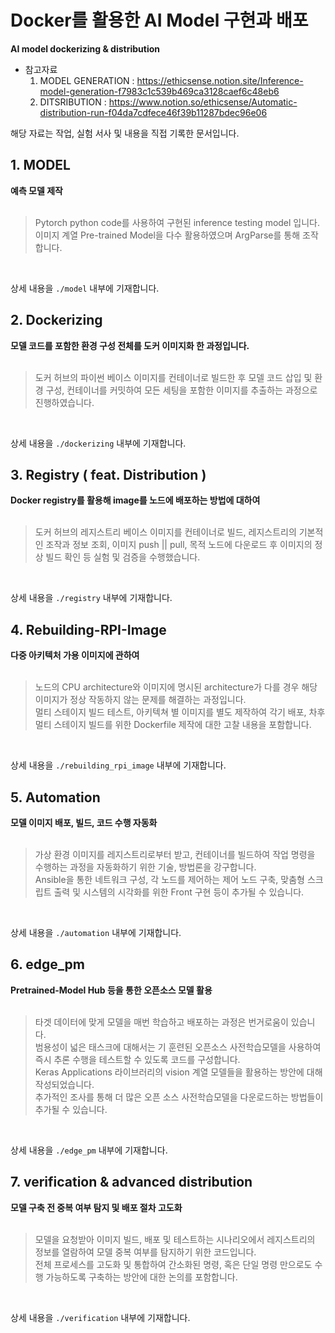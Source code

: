 # Docker를 활용한 AI Model 구현과 배포
**AI model dockerizing &amp; distribution**

- 참고자료
  1. MODEL GENERATION : https://ethicsense.notion.site/Inference-model-generation-f7983c1c539b469ca3128caef6c48eb6<br>
  2. DITSRIBUTION : https://www.notion.so/ethicsense/Automatic-distribution-run-f04da7cdfece46f39b11287bdec96e06<br>
  
해당 자료는 작업, 실험 서사 및 내용을 직접 기록한 문서입니다.

## 1. MODEL
**예측 모델 제작**<br>
<br>
>Pytorch python code를 사용하여 구현된 inference testing model 입니다.<br>
이미지 계열 Pre-trained Model을 다수 활용하였으며 ArgParse를 통해 조작합니다.<br>
<br>

상세 내용을 ```./model``` 내부에 기재합니다.

## 2. Dockerizing
**모델 코드를 포함한 환경 구성 전체를 도커 이미지화 한 과정입니다.**<br>
<br>
>도커 허브의 파이썬 베이스 이미지를 컨테이너로 빌드한 후 모델 코드 삽입 및 환경 구성, 컨테이너를 커밋하여 모든 세팅을 포함한 이미지를 추출하는 과정으로 진행하였습니다.<br>
<br>

상세 내용을 ```./dockerizing``` 내부에 기재합니다.

## 3. Registry ( feat. Distribution )
**Docker registry를 활용해 image를 노드에 배포하는 방법에 대하여**<br>
<br>
>도커 허브의 레지스트리 베이스 이미지를 컨테이너로 빌드, 레지스트리의 기본적인 조작과 정보 조회, 이미지 push || pull, 목적 노드에 다운로드 후 이미지의 정상 빌드 확인 등 실험 및 검증을 수행했습니다.<br>
<br>

상세 내용을 ```./registry``` 내부에 기재합니다.

## 4. Rebuilding-RPI-Image
**다중 아키텍처 가용 이미지에 관하여**<br>
<br>
>노드의 CPU architecture와 이미지에 명시된 architecture가 다를 경우 해당 이미지가 정상 작동하지 않는 문제를 해결하는 과정입니다.<br>
멀티 스테이지 빌드 테스트, 아키텍쳐 별 이미지를 별도 제작하여 각기 배포, 차후 멀티 스테이지 빌드를 위한 Dockerfile 제작에 대한 고찰 내용을 포함합니다.<br>
<br>

상세 내용을 ```./rebuilding_rpi_image``` 내부에 기재합니다.

## 5. Automation
**모델 이미지 배포, 빌드, 코드 수행 자동화**<br>
<br>
>가상 환경 이미지를 레지스트리로부터 받고, 컨테이너를 빌드하여 작업 명령을 수행하는 과정을 자동화하기 위한 기술, 방법론을 강구합니다.<br>
Ansible을 통한 네트워크 구성, 각 노드를 제어하는 제어 노드 구축, 맞춤형 스크립트 출력 및 시스템의 시각화를 위한 Front 구현 등이 추가될 수 있습니다.<br>
<br>

상세 내용을 ```./automation``` 내부에 기재합니다.

## 6. edge_pm
**Pretrained-Model Hub 등을 통한 오픈소스 모델 활용**<br>
<br>
>타겟 데이터에 맞게 모델을 매번 학습하고 배포하는 과정은 번거로움이 있습니다.<br>
범용성이 넓은 태스크에 대해서는 기 훈련된 오픈소스 사전학습모델을 사용하여 즉시 추론 수행을 테스트할 수 있도록 코드를 구성합니다.<br>
Keras Applications 라이브러리의 vision 계열 모델들을 활용하는 방안에 대해 작성되었습니다.<br>
추가적인 조사를 통해 더 많은 오픈 소스 사전학습모델을 다운로드하는 방법들이 추가될 수 있습니다.<br>
<br>

상세 내용을 ```./edge_pm``` 내부에 기재합니다.

## 7. verification & advanced distribution
**모델 구축 전 중복 여부 탐지 및 배포 절차 고도화**<br>
<br>
>모델을 요청받아 이미지 빌드, 배포 및 테스트하는 시나리오에서 레지스트리의 정보를 열람하여 모델 중복 여부를 탐지하기 위한 코드입니다.<br>
전체 프로세스를 고도화 및 통합하여 간소화된 명령, 혹은 단일 명령 만으로도 수행 가능하도록 구축하는 방안에 대한 논의를 포함합니다.<br>
<br>

상세 내용을 ```./verification``` 내부에 기재합니다.
